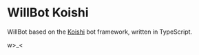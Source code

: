 # WillBot Koishi

WillBot based on the [Koishi](https://koishi.chat/) bot framework, written in TypeScript.

w>\_<
